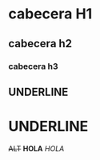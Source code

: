 # cabecera H1
## cabecera h2
### cabecera h3


UNDERLINE
--------
UNDERLINE
===========

~~ALT~~ **HOLA** *HOLA*

